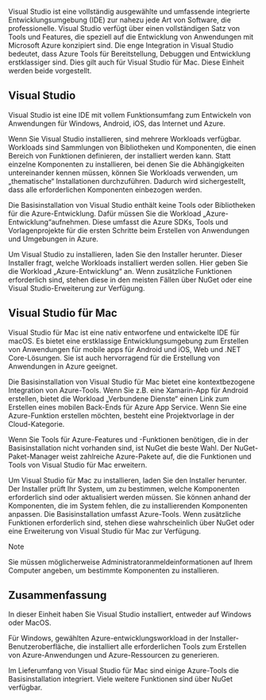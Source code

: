 Visual Studio ist eine vollständig ausgewählte und umfassende integrierte Entwicklungsumgebung (IDE) zur nahezu jede Art von Software, die professionelle. Visual Studio verfügt über einen vollständigen Satz von Tools und Features, die speziell auf die Entwicklung von Anwendungen mit Microsoft Azure konzipiert sind. Die enge Integration in Visual Studio bedeutet, dass Azure Tools für Bereitstellung, Debuggen und Entwicklung erstklassiger sind. Dies gilt auch für Visual Studio für Mac. Diese Einheit werden beide vorgestellt.

## <a name="visual-studio"></a>Visual Studio

Visual Studio ist eine IDE mit vollem Funktionsumfang zum Entwickeln von Anwendungen für Windows, Android, iOS, das Internet und Azure.

Wenn Sie Visual Studio installieren, sind mehrere Workloads verfügbar. Workloads sind Sammlungen von Bibliotheken und Komponenten, die einen Bereich von Funktionen definieren, der installiert werden kann. Statt einzelne Komponenten zu installieren, bei denen Sie die Abhängigkeiten untereinander kennen müssen, können Sie Workloads verwenden, um „thematische“ Installationen durchzuführen. Dadurch wird sichergestellt, dass alle erforderlichen Komponenten einbezogen werden.

Die Basisinstallation von Visual Studio enthält keine Tools oder Bibliotheken für die Azure-Entwicklung. Dafür müssen Sie die Workload „Azure-Entwicklung“aufnehmen. Diese umfasst die Azure SDKs, Tools und Vorlagenprojekte für die ersten Schritte beim Erstellen von Anwendungen und Umgebungen in Azure.

Um Visual Studio zu installieren, laden Sie den Installer herunter. Dieser Installer fragt, welche Workloads installiert werden sollen. Hier geben Sie die Workload „Azure-Entwicklung“ an. Wenn zusätzliche Funktionen erforderlich sind, stehen diese in den meisten Fällen über NuGet oder eine Visual Studio-Erweiterung zur Verfügung.

## <a name="visual-studio-for-mac"></a>Visual Studio für Mac

Visual Studio für Mac ist eine nativ entworfene und entwickelte IDE für macOS. Es bietet eine erstklassige Entwicklungsumgebung zum Erstellen von Anwendungen für mobile apps für Android und iOS, Web und .NET Core-Lösungen. Sie ist auch hervorragend für die Erstellung von Anwendungen in Azure geeignet.

Die Basisinstallation von Visual Studio für Mac bietet eine kontextbezogene Integration von Azure-Tools. Wenn Sie z.B. eine Xamarin-App für Android erstellen, bietet die Workload „Verbundene Dienste“ einen Link zum Erstellen eines mobilen Back-Ends für Azure App Service. Wenn Sie eine Azure-Funktion erstellen möchten, besteht eine Projektvorlage in der Cloud-Kategorie.

Wenn Sie Tools für Azure-Features und -Funktionen benötigen, die in der Basisinstallation nicht vorhanden sind, ist NuGet die beste Wahl. Der NuGet-Paket-Manager weist zahlreiche Azure-Pakete auf, die die Funktionen und Tools von Visual Studio für Mac erweitern.

Um Visual Studio für Mac zu installieren, laden Sie den Installer herunter. Der Installer prüft Ihr System, um zu bestimmen, welche Komponenten erforderlich sind oder aktualisiert werden müssen. Sie können anhand der Komponenten, die im System fehlen, die zu installierenden Komponenten anpassen. Die Basisinstallation umfasst Azure-Tools. Wenn zusätzliche Funktionen erforderlich sind, stehen diese wahrscheinlich über NuGet oder eine Erweiterung von Visual Studio für Mac zur Verfügung.

> [!NOTE]
> Sie müssen möglicherweise Administratoranmeldeinformationen auf Ihrem Computer angeben, um bestimmte Komponenten zu installieren.

## <a name="summary"></a>Zusammenfassung

In dieser Einheit haben Sie Visual Studio installiert, entweder auf Windows oder MacOS.

Für Windows, gewählten Azure-entwicklungsworkload in der Installer-Benutzeroberfläche, die installiert alle erforderlichen Tools zum Erstellen von Azure-Anwendungen und Azure-Ressourcen zu generieren.

Im Lieferumfang von Visual Studio für Mac sind einige Azure-Tools die Basisinstallation integriert. Viele weitere Funktionen sind über NuGet verfügbar.
